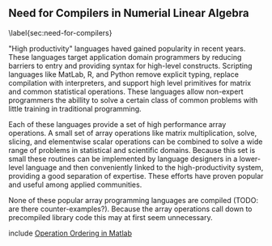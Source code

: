 
Need for Compilers in Numerial Linear Algebra
---------------------------------------------

\label{sec:need-for-compilers}

"High productivity" languages haved gained popularity in recent years.  These languages target application domain programmers by reducing barriers to entry and providing syntax for high-level constructs.  Scripting languages like MatLab, R, and Python remove explicit typing, replace compilation with interpreters, and support high level primitives for matrix and common statistical operations.  These languages allow non-expert programmers the abillity to solve a certain class of common problems with little training in traditional programming.

Each of these languages provide a set of high performance array operations.  A small set of array operations like matrix multiplication, solve, slicing, and elementwise scalar operations can be combined to solve a wide range of problems in statistical and scientific domains.  Because this set is small these routines can be implemented by language designers in a lower-level language and then conveniently linked to the high-productivity system, providing a good separation of expertise. These efforts have proven popular and useful among applied communities.

None of these popular array programming languages are compiled (TODO: are there counter-examples?).  Because the array operations call down to precompiled library code this may at first seem unnecessary.

include [Operation Ordering in Matlab](operation-ordering-matlab.md)

